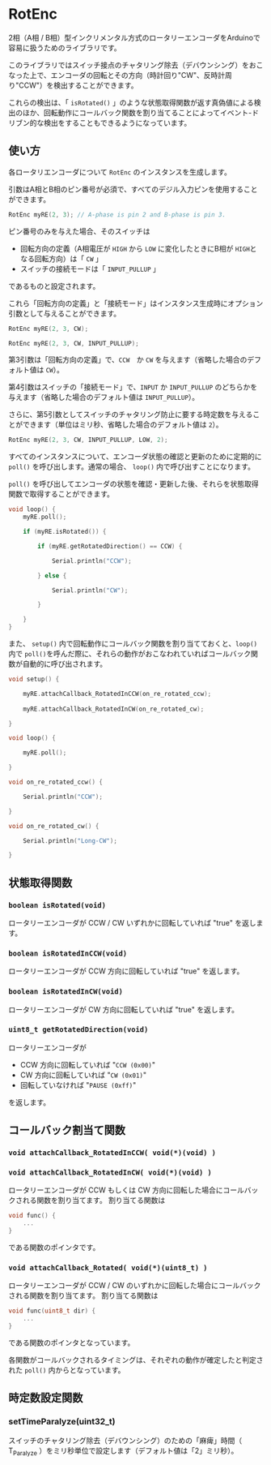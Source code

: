 # RotEnc
2相（A相 / B相）型インクリメンタル方式のロータリーエンコーダをArduinoで容易に扱うためのライブラリです。

このライブラリではスイッチ接点のチャタリング除去（デバウンシング）をおこなった上で、エンコーダの回転とその方向（時計回り"CW"、反時計周り"CCW"）を検出することができます。

これらの検出は、「 ```isRotated()``` 」のような状態取得関数が返す真偽値による検出のほか、回転動作にコールバック関数を割り当てることによってイベント-ドリブン的な検出をすることもできるようになっています。

## 使い方
各ロータリエンコーダについて ```RotEnc``` のインスタンスを生成します。

引数はA相とB相のピン番号が必須で、すべてのデジル入力ピンを使用することができます。

```C++
RotEnc myRE(2, 3); // A-phase is pin 2 and B-phase is pin 3.
```

ピン番号のみを与えた場合、そのスイッチは

- 回転方向の定義（A相電圧が ```HIGH``` から ```LOW``` に変化したときにB相が ```HIGH```となる回転方向）は「 ```CW``` 」
- スイッチの接続モードは「 ```INPUT_PULLUP``` 」

であるものと設定されます。

これら「回転方向の定義」と「接続モード」はインスタンス生成時にオプション引数として与えることができます。

```C++
RotEnc myRE(2, 3, CW);

RotEnc myRE(2, 3, CW, INPUT_PULLUP);
```

第3引数は「回転方向の定義」で、```CCW```　か ```CW``` を与えます（省略した場合のデフォルト値は ```CW```）。

第4引数はスイッチの「接続モード」で、```INPUT``` か ```INPUT_PULLUP``` のどちらかを与えます（省略した場合のデフォルト値は ```INPUT_PULLUP```）。

さらに、第5引数としてスイッチのチャタリング防止に要する時定数を与えることができます（単位はミリ秒、省略した場合のデフォルト値は ```2```）。

```C++
RotEnc myRE(2, 3, CW, INPUT_PULLUP, LOW, 2);
```

すべてのインスタンスについて、エンコーダ状態の確認と更新のために定期的に ```poll()``` を呼び出します。通常の場合、 ```loop()``` 内で呼び出すことになります。

```poll()``` を呼び出してエンコーダの状態を確認・更新した後、それらを状態取得関数で取得することができます。

```C++
void loop() {
    myRE.poll();

    if (myRE.isRotated()) {

        if (myRE.getRotatedDirection() == CCW) {

            Serial.println("CCW");

        } else {

            Serial.println("CW");

        }

    }
}
```

また、 ```setup()``` 内で回転動作にコールバック関数を割り当てておくと、```loop()``` 内で ```poll()```を呼んだ際に、それらの動作がおこなわれていればコールバック関数が自動的に呼び出されます。

```C++
void setup() {

    myRE.attachCallback_RotatedInCCW(on_re_rotated_ccw);
    
    myRE.attachCallback_RotatedInCW(on_re_rotated_cw);

}

void loop() {

    myRE.poll();

}

void on_re_rotated_ccw() {

    Serial.println("CCW");

}

void on_re_rotated_cw() {

    Serial.println("Long-CW");

}
```

## 状態取得関数
### ```boolean isRotated(void)```
ロータリーエンコーダが CCW / CW いずれかに回転していれば "true" を返します。

### ```boolean isRotatedInCCW(void)```
ロータリーエンコーダが CCW 方向に回転していれば "true" を返します。

### ```boolean isRotatedInCW(void)```
ロータリーエンコーダが CW 方向に回転していれば "true" を返します。

### ```uint8_t getRotatedDirection(void)```
ロータリーエンコーダが

- CCW 方向に回転していれば "```CCW (0x00)```" 
- CW 方向に回転していれば "```CW (0x01)```" 
- 回転していなければ "```PAUSE (0xff)```" 

を返します。

## コールバック割当て関数
### ```void attachCallback_RotatedInCCW( void(*)(void) )```
### ```void attachCallback_RotatedInCW( void(*)(void) )```

ロータリーエンコーダが CCW もしくは CW 方向に回転した場合にコールバックされる関数を割り当てます。
割り当てる関数は
```C++
void func() {
    ...
}
```
である関数のポインタです。

### ```void attachCallback_Rotated( void(*)(uint8_t) )```
ロータリーエンコーダが CCW / CW のいずれかに回転した場合にコールバックされる関数を割り当てます。
割り当てる関数は
```C++
void func(uint8_t dir) {
    ...
}
```
である関数のポインタとなっています。

各関数がコールバックされるタイミングは、それぞれの動作が確定したと判定された ```poll()``` 内からとなっています。

## 時定数設定関数
### setTimeParalyze(uint32_t)
スイッチのチャタリング除去（デバウンシング）のための「麻痺」時間（ T<sub>Paralyze</sub> ）をミリ秒単位で設定します（デフォルト値は「2」ミリ秒）。

